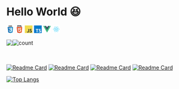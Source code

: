 # Hello World 😆

<code><img height="20" src="https://raw.githubusercontent.com/github/explore/80688e429a7d4ef2fca1e82350fe8e3517d3494d/topics/css/css.png"></code>
<code><img height="20" src="https://raw.githubusercontent.com/github/explore/80688e429a7d4ef2fca1e82350fe8e3517d3494d/topics/html/html.png"></code>
<code><img height="20" src="https://raw.githubusercontent.com/github/explore/80688e429a7d4ef2fca1e82350fe8e3517d3494d/topics/javascript/javascript.png"></code>
<code><img height="20" src="https://raw.githubusercontent.com/github/explore/80688e429a7d4ef2fca1e82350fe8e3517d3494d/topics/typescript/typescript.png"></code>
<code><img height="20" src="https://raw.githubusercontent.com/github/explore/80688e429a7d4ef2fca1e82350fe8e3517d3494d/topics/vue/vue.png"></code>
<code><img height="20" src="https://raw.githubusercontent.com/github/explore/80688e429a7d4ef2fca1e82350fe8e3517d3494d/topics/react/react.png"></code>

<div style='display:"flex"'>
  <img src="https://count.getloli.com/get/@zzdoreen?theme=gelbooru" alt="count" />
  <img align="left" src="https://github-readme-stats.vercel.app/api?username=zzdoreen&show_icons=true&icon_color=F1E05A&text_color=fff&bg_color=4a569d&title_color=fff" />  
</div>

<br/>
<br/>

[![Readme Card](https://github-readme-stats.vercel.app/api/pin/?username=zzdoreen&repo=zzdoreen.github.io&bg_color=4a569d&title_color=fff&text_color=fff&icon_color=F1E05A)](https://zzdoreen.github.io)
[![Readme Card](https://github-readme-stats.vercel.app/api/pin/?username=zzdoreen&repo=antdpro-base-demo&bg_color=4a569d&title_color=fff&text_color=fff&icon_color=F1E05A)](https://zzdoreen.github.io/antdpro-base-demo/dist/#/map)
[![Readme Card](https://github-readme-stats.vercel.app/api/pin/?username=zzdoreen&repo=vite-vue3-ts&bg_color=4a569d&title_color=fff&text_color=fff&icon_color=F1E05A)](https://zzdoreen.github.io/vite-vue3-ts/dist/index#/login)
[![Readme Card](https://github-readme-stats.vercel.app/api/pin/?username=zzdoreen&repo=ssms&bg_color=4a569d&title_color=fff&text_color=fff&icon_color=F1E05A)](https://github.com/zzdoreen/SSMS)

[![Top Langs](https://github-readme-stats.vercel.app/api/top-langs/?username=zzdoreen&layout=compact&bg_color=4a569d&title_color=fff&text_color=fff&icon_color=F1E05A)](https://github.com/anuraghazra/github-readme-stats)



